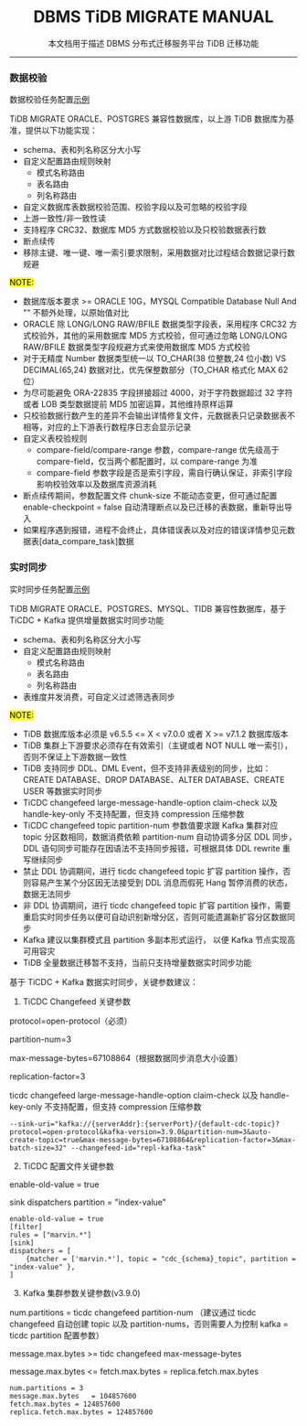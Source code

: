 <h1 align="center">
  DBMS TiDB MIGRATE MANUAL
</h1>
<p align="center">
  本文档用于描述 DBMS 分布式迁移服务平台 TiDB 迁移功能
</p>

------
### 数据校验

数据校验任务配置[示例](../example/data_compare_task.toml)

TiDB MIGRATE ORACLE、POSTGRES 兼容性数据库，以上游 TiDB 数据库为基准，提供以下功能实现：
- schema、表和列名称区分大小写
- 自定义配置路由规则映射
  - 模式名称路由
  - 表名路由
  - 列名称路由
- 自定义数据库表数据校验范围、校验字段以及可忽略的校验字段
- 上游一致性/非一致性读
- 支持程序 CRC32、数据库 MD5 方式数据校验以及只校验数据表行数
- 断点续传
- 移除主键、唯一键、唯一索引要求限制，采用数据对比过程结合数据记录行数规避

<mark>NOTE:</mark>
- 数据库版本要求 >= ORACLE 10G，MYSQL Compatible Database Null And "" 不额外处理，以原始值对比
- ORACLE 除 LONG/LONG RAW/BFILE 数据类型字段表，采用程序 CRC32 方式校验外，其他的采用数据库 MD5 方式校验，但可通过忽略 LONG/LONG RAW/BFILE 数据类型字段规避方式来使用数据库 MD5 方式校验
- 对于无精度 Number 数据类型统一以 TO_CHAR(38 位整数,24 位小数) VS DECIMAL(65,24) 数据对比，优先保整数部分（TO_CHAR 格式化 MAX 62 位）
- 为尽可能避免 ORA-22835 字段拼接超过 4000，对于字符数据超过 32 字符或者 LOB 类型数据提前 MD5 加密运算，其他维持原样运算
- 只校验数据行数产生的差异不会输出详情修复文件，元数据表只记录数据表不相等，对应的上下游表行数程序日志会显示记录
- 自定义表校验规则
  - compare-field/compare-range 参数，compare-range 优先级高于 compare-field，仅当两个都配置时，以 compare-range 为准
  - compare-field 参数字段是否是索引字段，需自行确认保证，非索引字段影响校验效率以及数据库资源消耗
- 断点续传期间，参数配置文件 chunk-size 不能动态变更，但可通过配置 enable-checkpoint = false 自动清理断点以及已迁移的表数据，重新导出导入
- 如果程序遇到报错，进程不会终止，具体错误表以及对应的错误详情参见元数据表[data_compare_task]数据

### 实时同步

实时同步任务配置[示例](../example/cdc_consume_msg.toml)

TiDB MIGRATE ORACLE、POSTGRES、MYSQL、TIDB 兼容性数据库，基于 TiCDC + Kafka 提供增量数据实时同步功能
- schema、表和列名称区分大小写
- 自定义配置路由规则映射
  - 模式名称路由
  - 表名路由
  - 列名称路由
- 表维度并发消费，可自定义过滤筛选表同步

<mark>NOTE:</mark>
- TiDB 数据库版本必须是 v6.5.5 <= X < v7.0.0 或者 X >= v7.1.2 数据库版本 
- TiDB 集群上下游要求必须存在有效索引（主键或者 NOT NULL 唯一索引），否则不保证上下游数据一致性
- TiDB 支持同步 DDL、DML Event，但不支持非表级别的同步，比如：CREATE DATABASE、DROP DATABASE、ALTER DATABASE、CREATE USER 等数据实时同步
- TiCDC changefeed large-message-handle-option claim-check 以及 handle-key-only 不支持配置，但支持 compression 压缩参数
- TiCDC changefeed topic partition-num 参数值要求跟 Kafka 集群对应 topic 分区数相同，数据消费依赖 partition-num 自动协调多分区 DDL 同步，DDL 语句同步可能存在因语法不支持同步报错，可根据具体 DDL rewrite 重写继续同步
- 禁止 DDL 协调期间，进行 ticdc changefeed topic 扩容 partition 操作，否则容易产生某个分区因无法接受到 DDL 消息而假死 Hang 暂停消费的状态，数据无法同步
- 非 DDL 协调期间，进行 ticdc changefeed topic 扩容 partition 操作，需要重启实时同步任务以便可自动识别新增分区，否则可能遗漏新扩容分区数据同步
- Kafka 建议以集群模式且 partition 多副本形式运行， 以便 Kafka 节点实现高可用容灾
- TiDB 全量数据迁移暂不支持，当前只支持增量数据实时同步功能

基于 TiCDC + Kafka 数据实时同步，关键参数建议：

1. TiCDC Changefeed 关键参数

protocol=open-protocol（必须）

partition-num=3

max-message-bytes=67108864（根据数据同步消息大小设置）

replication-factor=3

ticdc changefeed large-message-handle-option claim-check 以及 handle-key-only 不支持配置，但支持 compression 压缩参数

```
--sink-uri="kafka://{serverAddr}:{serverPort}/{default-cdc-topic}?protocol=open-protocol&kafka-version=3.9.0&partition-num=3&auto-create-topic=true&max-message-bytes=67108864&replication-factor=3&max-batch-size=32" --changefeed-id="repl-kafka-task"
```
2. TiCDC 配置文件关键参数

enable-old-value = true

sink dispatchers  partition = "index-value"

```
enable-old-value = true
[filter]
rules = ["marvin.*"]
[sink]
dispatchers = [
    {matcher = ['marvin.*'], topic = "cdc_{schema}_topic", partition = "index-value" },
]
```
3. Kafka 集群参数关键参数(v3.9.0)

num.partitions = ticdc changefeed partition-num （建议通过 ticdc changefeed 自动创建 topic 以及 partition-nums，否则需要人为控制 kafka =  ticdc partition 配置参数）

message.max.bytes >= tidc changefeed max-message-bytes

message.max.bytes <= fetch.max.bytes = replica.fetch.max.bytes
```
num.partitions = 3
message.max.bytes	= 104857600
fetch.max.bytes = 124857600
replica.fetch.max.bytes	= 124857600
```